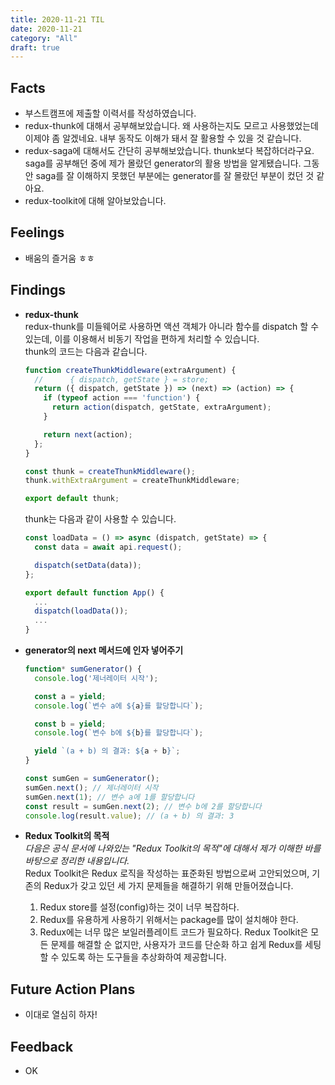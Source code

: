 ```yaml
---
title: 2020-11-21 TIL
date: 2020-11-21
category: "All"
draft: true
---
```


## Facts

- 부스트캠프에 제출할 이력서를 작성하였습니다.
- redux-thunk에 대해서 공부해보았습니다. 왜 사용하는지도 모르고 사용했었는데 이제야 좀 알겠네요. 내부 동작도 이해가 돼서 잘 활용할 수 있을 것 같습니다.
- redux-saga에 대해서도 간단히 공부해보았습니다. thunk보다 복잡하더라구요. saga를 공부해던 중에 제가 몰랐던 generator의 활용 방법을 알게됐습니다. 그동안 saga를 잘 이해하지 못했던 부분에는 generator를 잘 몰랐던 부분이 컸던 것 같아요.
- redux-toolkit에 대해 알아보았습니다.

## Feelings

- 배움의 즐거움 ㅎㅎ

## Findings

- **redux-thunk**  
  redux-thunk를 미들웨어로 사용하면 액션 객체가 아니라 함수를 dispatch 할 수 있는데, 이를 이용해서 비동기 작업을 편하게 처리할 수 있습니다.  
  thunk의 코드는 다음과 같습니다.

    ```js
    function createThunkMiddleware(extraArgument) {
      //      { dispatch, getState } = store;
      return ({ dispatch, getState }) => (next) => (action) => {
        if (typeof action === 'function') {
          return action(dispatch, getState, extraArgument);
        }

        return next(action);
      };
    }

    const thunk = createThunkMiddleware();
    thunk.withExtraArgument = createThunkMiddleware;

    export default thunk;
    ```

    thunk는 다음과 같이 사용할 수 있습니다.

    ```js
    const loadData = () => async (dispatch, getState) => {
      const data = await api.request();

      dispatch(setData(data));
    };

    export default function App() {
      ...
      dispatch(loadData());
      ...
    }
    ```

- **generator의 next 메서드에 인자 넣어주기**

    ```js
    function* sumGenerator() {
      console.log('제너레이터 시작');

      const a = yield;
      console.log(`변수 a에 ${a}를 할당합니다`);

      const b = yield;
      console.log(`변수 b에 ${b}를 할당합니다`);

      yield `(a + b) 의 결과: ${a + b}`;
    }

    const sumGen = sumGenerator();
    sumGen.next(); // 제너레이터 시작
    sumGen.next(1); // 변수 a에 1를 할당합니다
    const result = sumGen.next(2); // 변수 b에 2를 할당합니다
    console.log(result.value); // (a + b) 의 결과: 3
    ```

- **Redux Toolkit의 목적**  
  *다음은 공식 문서에 나와있는 "Redux Toolkit의 목적"에 대해서 제가 이해한 바를 바탕으로 정리한 내용입니다.*  
  Redux Toolkit은 Redux 로직을 작성하는 표준화된 방법으로써 고안되었으며, 기존의 Redux가 갖고 있던 세 가지 문제들을 해결하기 위해 만들어졌습니다.
  1. Redux store를 설정(config)하는 것이 너무 복잡하다.
  2. Redux를 유용하게 사용하기 위해서는 package를 많이 설치해야 한다.
  3. Redux에는 너무 많은 보일러플레이트 코드가 필요하다.
  Redux Toolkit은 모든 문제를 해결할 순 없지만, 사용자가 코드를 단순화 하고 쉽게 Redux를 세팅할 수 있도록 하는 도구들을 추상화하여 제공합니다.

## Future Action Plans

- 이대로 열심히 하자!

## Feedback

- OK
